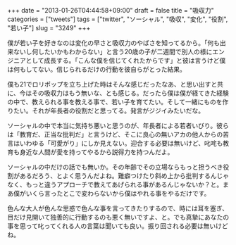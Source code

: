 +++
date = "2013-01-26T04:44:58+09:00"
draft = false
title = "吸収力"
categories = ["tweets"]
tags = ["twitter", "ソーシャル", "吸収", "変化", "役割", "若い子"]
slug = "3249"
+++

僕が若い子を好きなのは変化の早さと吸収力のやばさを知ってるから。「何も出来ないし何したいかもわからない」と言う20歳の子が二週間で別人の様にエンジニアとして成長する。「こんな僕を信じてくれたからです」と彼は言うけど僕は何もしてない。信じられるだけの行動を彼自らがとった結果。

僕も21でロリポップを立ち上げた時はそんな感じだったなあ、と思い出すと共に、今はその吸収力はもう無いな、とも感じる。だったら僕は僕が経てきた経験の中で、教えられる事を教える事で、若い子を育てたい。そして一緒にものを作りたい。それが年長者の役割だと思ってる。発言がジジイみたいだな。

ソーシャルの中で本当に気持ち悪いと思うのが、年長者による若者いびり。彼らは「教育だ、正当な批判だ」と言うけど、そこに良心の無いアカの他人からの苦言はいわゆる「可愛がり」にしか見えない。迎合する必要は無いけど、叱咤も教育も身近な人間が愛を持ってやるから説得力を持つんだよ。

ソーシャルの中だけの話でも無いか。その年齢でその立場ならもっと担うべき役割があるだろう、とよく思うんだよね。難癖つけたり斜め上から批判するんじゃなく、もっと違うアプローチで教えてあげられる事があるんじゃないか？と。まあ僕がいくら言ったとこで変わらないから僕はやれる事をやるだけです。

色んな大人が色んな思惑で色んな事を言ってきたりするので、時には耳を塞ぎ、目だけ見開いて独善的に行動するのも悪く無いですよ、と。でも真摯にあなたの事を思って叱ってくれる人の言葉は聞いても良い。振り回される必要は無いけどね。
